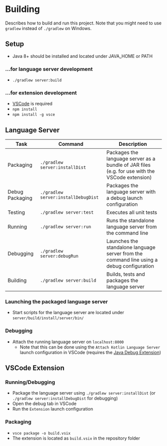 # Building
Describes how to build and run this project. Note that you might need to use `gradlew` instead of `./gradlew` on Windows.

## Setup
* Java 8+ should be installed and located under JAVA_HOME or PATH

### ...for language server development
* `./gradlew server:build`

### ...for extension development
* [VSCode](https://code.visualstudio.com) is required
* `npm install`
* `npm install -g vsce`

## Language Server

| Task | Command | Description |
| ---- | ------- | ----------- |
| Packaging | `./gradlew server:installDist` | Packages the language server as a bundle of JAR files (e.g. for use with the VSCode extension) |
| Debug Packaging | `./gradlew server:installDebugDist` | Packages the language server with a debug launch configuration |
| Testing | `./gradlew server:test` | Executes all unit tests |
| Running | `./gradlew server:run` | Runs the standalone language server from the command line |
| Debugging | `./gradlew server:debugRun` | Launches the standalone language server from the command line using a debug configuration |
| Building | `./gradlew server:build` | Builds, tests and packages the language server |

### Launching the packaged language server
* Start scripts for the language server are located under `server/build/install/server/bin/`

### Debugging
* Attach the running language server on `localhost:8000`
    * Note that this can be done using the `Attach Kotlin Language Server` launch configuration in VSCode (requires the [Java Debug Extension](https://marketplace.visualstudio.com/items?itemName=vscjava.vscode-java-debug))

## VSCode Extension

### Running/Debugging
* Package the language server using `./gradlew server:installDist` (or `./gradlew server:installDebugDist` for debugging)
* Open the debug tab in VSCode
* Run the `Extension` launch configuration

### Packaging
* `vsce package -o build.vsix`
* The extension is located as `build.vsix` in the repository folder
